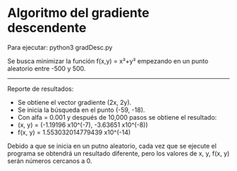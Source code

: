 
# Algoritmo del gradiente descendente

Para ejecutar: python3 gradDesc.py

Se busca minimizar la función f(x,y) = x²+y² empezando en un punto aleatorio entre -500 y 500.

_____________________________________________________________________________________________

Reporte de resultados:

- Se obtiene el vector gradiente (2x, 2y).
- Se inicia la búsqueda en el punto (-59, -18).
- Con alfa = 0.001 y después de 10,000 pasos se obtiene el resultado:
- (x, y) = (-1.19196 x10^(-7), -3.63651 x10^(-8))
- f(x, y) = 1.553032014779439 x10^(-14)

Debido a que se inicia en un putno aleatorio, cada vez que se ejecute el programa se obtendrá un resultado diferente, pero los valores de x, y, f(x, y) serán números cercanos a 0.
